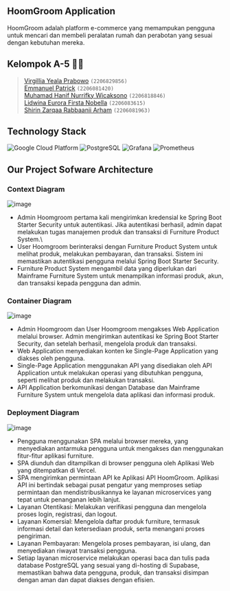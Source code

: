 ## HoomGroom Application
HoomGroom adalah platform e-commerce yang memampukan pengguna untuk mencari dan membeli peralatan rumah dan perabotan yang sesuai dengan kebutuhan mereka.

## Kelompok A-5 👨‍💻
> [Virgillia Yeala Prabowo](https://github.com/VirgilliaYeala) `(2206829856)` <br>
> [Emmanuel Patrick](https://github.com/g0lgi) `(2206081420)` <br>
> [Muhamad Hanif Nurrifky Wicaksono](https://github.com/HanifRifky) `(2206818846)` <br>
> [Lidwina Eurora Firsta Nobella](https://github.com/divieurora) `(2206083615)` <br>
> [Shirin Zarqaa Rabbaanii Arham](https://github.com/shirinzarqaa) `(2206081963)` <br>

## Technology Stack
![Google Cloud Platform](https://img.shields.io/badge/Google_Cloud_Platform-4285F4?style=for-the-badge&logo=google-cloud&logoColor=white)
![PostgreSQL](https://img.shields.io/badge/PostgreSQL-336791?style=for-the-badge&logo=postgresql&logoColor=white)
![Grafana](https://img.shields.io/badge/Grafana-F46800?style=for-the-badge&logo=grafana&logoColor=white)
![Prometheus](https://img.shields.io/badge/Prometheus-E6522C?style=for-the-badge&logo=prometheus&logoColor=white)

## Our Project Sofware Architecture
### Context Diagram
![image](https://github.com/HoomGroomA-5/.github/assets/124979875/59b30caa-d69d-451a-b045-5776b0340618)
- Admin Hoomgroom pertama kali mengirimkan kredensial ke Spring Boot Starter Security untuk autentikasi. Jika autentikasi berhasil, admin dapat melakukan tugas manajemen produk dan transaksi di Furniture Product System.\
- User Hoomgroom berinteraksi dengan Furniture Product System untuk melihat produk, melakukan pembayaran, dan transaksi. Sistem ini memastikan autentikasi pengguna melalui Spring Boot Starter Security.
- Furniture Product System mengambil data yang diperlukan dari Mainframe Furniture System untuk menampilkan informasi produk, akun, dan transaksi kepada pengguna dan admin.

### Container Diagram
![image](https://github.com/HoomGroomA-5/.github/assets/124979875/531c6855-2221-4a91-9a1c-b25da5ba584e)
- Admin Hoomgroom dan User Hoomgroom mengakses Web Application melalui browser. Admin mengirimkan autentikasi ke Spring Boot Starter Security, dan setelah berhasil, mengelola produk dan transaksi.
- Web Application menyediakan konten ke Single-Page Application yang diakses oleh pengguna.
- Single-Page Application menggunakan API yang disediakan oleh API Application untuk melakukan operasi yang dibutuhkan pengguna, seperti melihat produk dan melakukan transaksi.
- API Application berkomunikasi dengan Database dan Mainframe Furniture System untuk mengelola data aplikasi dan informasi produk.

### Deployment Diagram
![image](https://github.com/HoomGroomA-5/.github/assets/124979875/f2fd0656-95e2-4364-a16c-475ad281ac0f)
- Pengguna menggunakan SPA melalui browser mereka, yang menyediakan antarmuka pengguna untuk mengakses dan menggunakan fitur-fitur aplikasi furniture.
- SPA diunduh dan ditampilkan di browser pengguna oleh Aplikasi Web yang ditempatkan di Vercel.
- SPA mengirimkan permintaan API ke Aplikasi API HoomGroom. Aplikasi API ini bertindak sebagai pusat pengatur yang memproses setiap permintaan dan mendistribusikannya ke layanan microservices yang tepat untuk penanganan lebih lanjut.
- Layanan Otentikasi: Melakukan verifikasi pengguna dan mengelola proses login, registrasi, dan logout.
- Layanan Komersial: Mengelola daftar produk furniture, termasuk informasi detail dan ketersediaan produk, serta menangani proses pengiriman.
- Layanan Pembayaran: Mengelola proses pembayaran, isi ulang, dan menyediakan riwayat transaksi pengguna.
- Setiap layanan microservice melakukan operasi baca dan tulis pada database PostgreSQL yang sesuai yang di-hosting di Supabase, memastikan bahwa data pengguna, produk, dan transaksi disimpan dengan aman dan dapat diakses dengan efisien.



